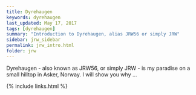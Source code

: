 ```yaml
---
title: Dyrehaugen
keywords: dyrehaugen
last_updated: May 17, 2017
tags: [dyrehaugen]
summary: "Introduction to Dyrehaugen, alias JRW56 or simply JRW"
sidebar: jrw_sidebar
permalink: jrw_intro.html
folder: jrw
---
```


Dyrehaugen - also known as JRW56, or simply JRW - is my
paradise on a small hilltop in Asker, Norway.
I will show you why ...

{% include links.html %}

